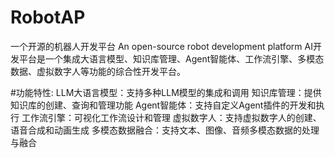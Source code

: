 # RobotAP
一个开源的机器人开发平台 An open-source robot development platform
AI开发平台是一个集成大语言模型、知识库管理、Agent智能体、工作流引擎、多模态数据、虚拟数字人等功能的综合性开发平台。


#功能特性:
LLM大语言模型：支持多种LLM模型的集成和调用
知识库管理：提供知识库的创建、查询和管理功能
Agent智能体：支持自定义Agent插件的开发和执行
工作流引擎：可视化工作流设计和管理
虚拟数字人：支持虚拟数字人的创建、语音合成和动画生成
多模态数据融合：支持文本、图像、音频多模态数据的处理与融合
